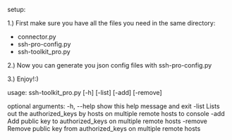 setup:

1.) First make sure you have all the files you need in the same directory:
- connector.py
- ssh-pro-config.py
- ssh-toolkit_pro.py

2.) Now you can generate you json config files with ssh-pro-config.py

3.) Enjoy!:)

usage: ssh-toolkit_pro.py [-h] [-list] [-add] [-remove]

optional arguments:
  -h, --help  show this help message and exit
  -list       Lists out the authorized_keys by hosts on multiple remote hosts to console
  -add        Add public key to authorized_keys on multiple remote hosts
  -remove     Remove public key from authorized_keys on multiple remote hosts

